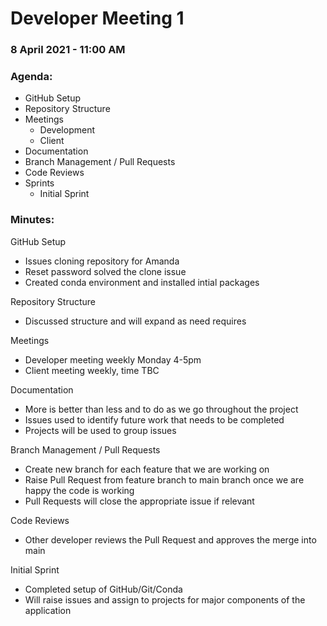 # Developer Meeting 1

### 8 April 2021 - 11:00 AM

### Agenda:

- GitHub Setup
- Repository Structure
- Meetings
    - Development
    - Client
- Documentation
- Branch Management / Pull Requests
- Code Reviews
- Sprints
    - Initial Sprint

### Minutes:

GitHub Setup
- Issues cloning repository for Amanda
- Reset password solved the clone issue
- Created conda environment and installed intial packages

Repository Structure
- Discussed structure and will expand as need requires

Meetings
- Developer meeting weekly Monday 4-5pm
- Client meeting weekly, time TBC

Documentation
- More is better than less and to do as we go throughout the project
- Issues used to identify future work that needs to be completed
- Projects will be used to group issues

Branch Management / Pull Requests
- Create new branch for each feature that we are working on
- Raise Pull Request from feature branch to main branch once we are happy the code is working
- Pull Requests will close the appropriate issue if relevant

Code Reviews
- Other developer reviews the Pull Request and approves the merge into main

Initial Sprint
- Completed setup of GitHub/Git/Conda
- Will raise issues and assign to projects for major components of the application
